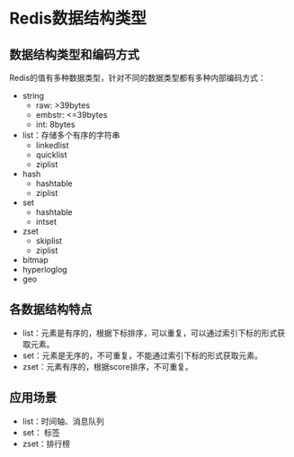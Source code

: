 # Redis数据结构类型
## 数据结构类型和编码方式
Redis的值有多种数据类型，针对不同的数据类型都有多种内部编码方式：
* string
    * raw: >39bytes
    * embstr: <=39bytes
    * int: 8bytes
* list：存储多个有序的字符串
    * linkedlist
    * quicklist
    * ziplist
* hash
    * hashtable
    * ziplist
* set
    * hashtable
    * intset
* zset
    * skiplist
    * ziplist
* bitmap
* hyperloglog
* geo

## 各数据结构特点
* list：元素是有序的，根据下标排序，可以重复，可以通过索引下标的形式获取元素。
* set：元素是无序的，不可重复，不能通过索引下标的形式获取元素。
* zset：元素有序的，根据score排序，不可重复。

## 应用场景
* list：时间轴、消息队列
* set： 标签
* zset：排行榜
